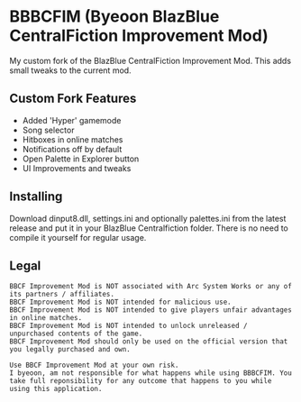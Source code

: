 # BBBCFIM (**B**yeoon **B**laz**B**lue **C**entral**F**iction **I**mprovement **M**od)
My custom fork of the BlazBlue CentralFiction Improvement Mod. This adds small tweaks to the current mod.

## Custom Fork Features
- Added 'Hyper' gamemode
- Song selector
- Hitboxes in online matches
- Notifications off by default
- Open Palette in Explorer button
- UI Improvements and tweaks

## Installing
Download dinput8.dll, settings.ini and optionally palettes.ini from the latest release and put it in your BlazBlue Centralfiction folder. There is no need to compile it yourself for regular usage.

## Legal
```
BBCF Improvement Mod is NOT associated with Arc System Works or any of its partners / affiliates.
BBCF Improvement Mod is NOT intended for malicious use.
BBCF Improvement Mod is NOT intended to give players unfair advantages in online matches.
BBCF Improvement Mod is NOT intended to unlock unreleased / unpurchased contents of the game.
BBCF Improvement Mod should only be used on the official version that you legally purchased and own.

Use BBCF Improvement Mod at your own risk.
I byeoon, am not responsible for what happens while using BBBCFIM. You take full reponsibility for any outcome that happens to you while using this application.
```

